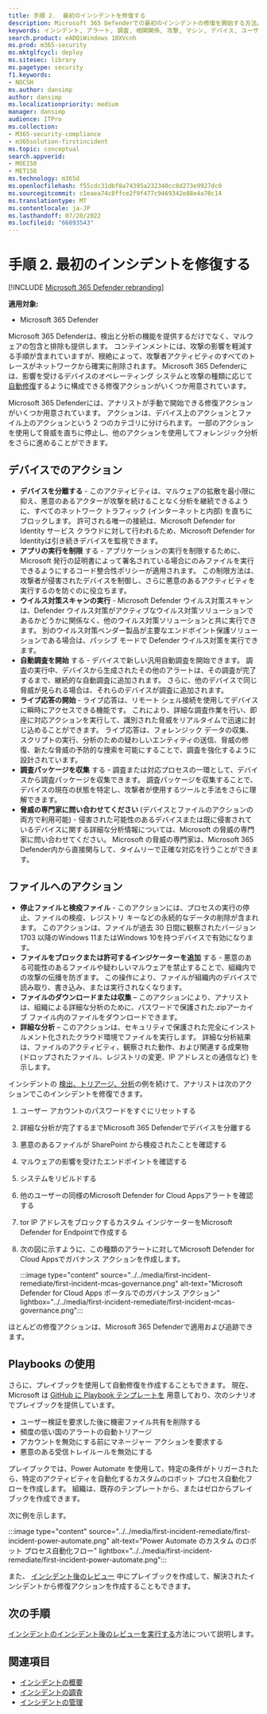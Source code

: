```yaml
---
title: 手順 2.  最初のインシデントを修復する
description: Microsoft 365 Defenderでの最初のインシデントの修復を開始する方法。
keywords: インシデント, アラート, 調査, 相関関係, 攻撃, マシン, デバイス, ユーザー, ID, ID, メールボックス, 電子メール, 365, microsoft, m365, インシデント対応, サイバー攻撃
search.product: eADQiWindows 10XVcnh
ms.prod: m365-security
ms.mktglfcycl: deploy
ms.sitesec: library
ms.pagetype: security
f1.keywords:
- NOCSH
ms.author: dansimp
author: dansimp
ms.localizationpriority: medium
manager: dansimp
audience: ITPro
ms.collection:
- M365-security-compliance
- m365solution-firstincident
ms.topic: conceptual
search.appverid:
- MOE150
- MET150
ms.technology: m365d
ms.openlocfilehash: f55cdc31dbf8a74395a232340cc8d273e9927dc0
ms.sourcegitcommit: c1eaea74c8ffce2f9f477c9469342e88e4a70c14
ms.translationtype: MT
ms.contentlocale: ja-JP
ms.lasthandoff: 07/20/2022
ms.locfileid: "66893543"
---
```

# <a name="step-2-remediate-your-first-incident"></a>手順 2. 最初のインシデントを修復する

[!INCLUDE [Microsoft 365 Defender rebranding](../includes/microsoft-defender.md)]

**適用対象:**
- Microsoft 365 Defender

Microsoft 365 Defenderは、検出と分析の機能を提供するだけでなく、マルウェアの包含と排除も提供します。 コンテインメントには、攻撃の影響を軽減する手順が含まれていますが、根絶によって、攻撃者アクティビティのすべてのトレースがネットワークから確実に削除されます。 Microsoft 365 Defenderには、影響を受けるデバイスのオペレーティング システムと攻撃の種類に応じて[自動修復](m365d-autoir.md)するように構成できる修復アクションがいくつか用意されています。

Microsoft 365 Defenderには、アナリストが手動で開始できる修復アクションがいくつか用意されています。 アクションは、デバイス上のアクションとファイル上のアクションという 2 つのカテゴリに分けられます。 一部のアクションを使用して脅威を直ちに停止し、他のアクションを使用してフォレンジック分析をさらに進めることができます。

## <a name="actions-on-devices"></a>デバイスでのアクション

- **デバイスを分離する** - このアクティビティは、マルウェアの拡散を最小限に抑え、悪意のあるアクターが攻撃を続けることなく分析を継続できるように、すべてのネットワーク トラフィック (インターネットと内部) を直ちにブロックします。 許可される唯一の接続は、Microsoft Defender for Identity サービス クラウドに対して行われるため、Microsoft Defender for Identityは引き続きデバイスを監視できます。 
- **アプリの実行を制限** する - アプリケーションの実行を制限するために、Microsoft 発行の証明書によって署名されている場合にのみファイルを実行できるようにするコード整合性ポリシーが適用されます。 この制限方法は、攻撃者が侵害されたデバイスを制御し、さらに悪意のあるアクティビティを実行するのを防ぐのに役立ちます。
- **ウイルス対策スキャンの実行** - Microsoft Defender ウイルス対策スキャンは、Defender ウイルス対策がアクティブなウイルス対策ソリューションであるかどうかに関係なく、他のウイルス対策ソリューションと共に実行できます。 別のウイルス対策ベンダー製品が主要なエンドポイント保護ソリューションである場合は、パッシブ モードで Defender ウイルス対策を実行できます。
- **自動調査を開始** する - デバイスで新しい汎用自動調査を開始できます。 調査の実行中、デバイスから生成されたその他のアラートは、その調査が完了するまで、継続的な自動調査に追加されます。 さらに、他のデバイスで同じ脅威が見られる場合は、それらのデバイスが調査に追加されます。
- **ライブ応答の開始** - ライブ応答は、リモート シェル接続を使用してデバイスに瞬時にアクセスできる機能です。 これにより、詳細な調査作業を行い、即座に対応アクションを実行して、識別された脅威をリアルタイムで迅速に封じ込めることができます。 ライブ応答は、フォレンジック データの収集、スクリプトの実行、分析のための疑わしいエンティティの送信、脅威の修復、新たな脅威の予防的な捜索を可能にすることで、調査を強化するように設計されています。
- **調査パッケージを収集** する - 調査または対応プロセスの一環として、デバイスから調査パッケージを収集できます。 調査パッケージを収集することで、デバイスの現在の状態を特定し、攻撃者が使用するツールと手法をさらに理解できます。 
- **脅威の専門家に問い合わせてください** (デバイスとファイルのアクションの両方で利用可能) - 侵害された可能性のあるデバイスまたは既に侵害されているデバイスに関する詳細な分析情報については、Microsoft の脅威の専門家に問い合わせてください。 Microsoft の脅威の専門家は、Microsoft 365 Defender内から直接関与して、タイムリーで正確な対応を行うことができます。 

## <a name="actions-on-files"></a>ファイルへのアクション

- **停止ファイルと検疫ファイル** - このアクションには、プロセスの実行の停止、ファイルの検疫、レジストリ キーなどの永続的なデータの削除が含まれます。 このアクションは、ファイルが過去 30 日間に観察されたバージョン 1703 以降のWindows 11またはWindows 10を持つデバイスで有効になります。 
- **ファイルをブロックまたは許可するインジケーターを追加** する - 悪意のある可能性のあるファイルや疑わしいマルウェアを禁止することで、組織内での攻撃の伝播を防ぎます。 この操作により、ファイルが組織内のデバイスで読み取り、書き込み、または実行されなくなります。
- **ファイルのダウンロードまたは収集** – このアクションにより、アナリストは、組織による詳細な分析のために、パスワードで保護された.zipアーカイブ ファイル内のファイルをダウンロードできます。
- **詳細な分析** – このアクションは、セキュリティで保護された完全にインストルメント化されたクラウド環境でファイルを実行します。 詳細な分析結果は、ファイルのアクティビティ、観察された動作、および関連する成果物 (ドロップされたファイル、レジストリの変更、IP アドレスとの通信など) を示します。 

インシデントの [検出、トリアージ、分析](first-incident-analyze.md#analyze-your-first-incident)の例を続けて、アナリストは次のアクションでこのインシデントを修復できます。

1. ユーザー アカウントのパスワードをすぐにリセットする
2. 詳細な分析が完了するまでMicrosoft 365 Defenderでデバイスを分離する
3. 悪意のあるファイルが SharePoint から検疫されたことを確認する
4. マルウェアの影響を受けたエンドポイントを確認する
5. システムをリビルドする
6. 他のユーザーの同様のMicrosoft Defender for Cloud Appsアラートを確認する
7. tor IP アドレスをブロックするカスタム インジケーターをMicrosoft Defender for Endpointで作成する
8. 次の図に示すように、この種類のアラートに対してMicrosoft Defender for Cloud Appsでガバナンス アクションを作成します。

   :::image type="content" source="../../media/first-incident-remediate/first-incident-mcas-governance.png" alt-text="Microsoft Defender for Cloud Apps ポータルでのガバナンス アクション" lightbox="../../media/first-incident-remediate/first-incident-mcas-governance.png":::

ほとんどの修復アクションは、Microsoft 365 Defenderで適用および追跡できます。

## <a name="using-playbooks"></a>Playbooks の使用

さらに、プレイブックを使用して自動修復を作成することもできます。 現在、Microsoft は [GitHub に Playbook テンプレートを](https://github.com/microsoft/Microsoft-Cloud-App-Security/tree/master/Playbooks) 用意しており、次のシナリオでプレイブックを提供しています。

- ユーザー検証を要求した後に機密ファイル共有を削除する
- 頻度の低い国のアラートの自動トリアージ
- アカウントを無効にする前にマネージャー アクションを要求する
- 悪意のある受信トレイルールを無効にする

プレイブックでは、Power Automate を使用して、特定の条件がトリガーされたら、特定のアクティビティを自動化するカスタムのロボット プロセス自動化フローを作成します。 組織は、既存のテンプレートから、またはゼロからプレイブックを作成できます。 

次に例を示します。
 
:::image type="content" source="../../media/first-incident-remediate/first-incident-power-automate.png" alt-text="Power Automate のカスタム のロボット プロセス自動化フロー" lightbox="../../media/first-incident-remediate/first-incident-power-automate.png"::: 
 
また、 [インシデント後のレビュー](first-incident-post.md) 中にプレイブックを作成して、解決されたインシデントから修復アクションを作成することもできます。 

## <a name="next-step"></a>次の手順

[インシデントのインシデント後のレビューを実行する](first-incident-post.md)方法について説明します。

## <a name="see-also"></a>関連項目

- [インシデントの概要](incidents-overview.md)
- [インシデントの調査](investigate-incidents.md)
- [インシデントの管理](manage-incidents.md)
